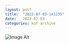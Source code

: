 ```yaml
---
layout:	post
title:	"2022-07-03-141235"
date:	2022-07-03
categories:	kof archive
---
```


![Image Alt](https://k0f.github.io/assets/2022-07-03-141235.jpg)
